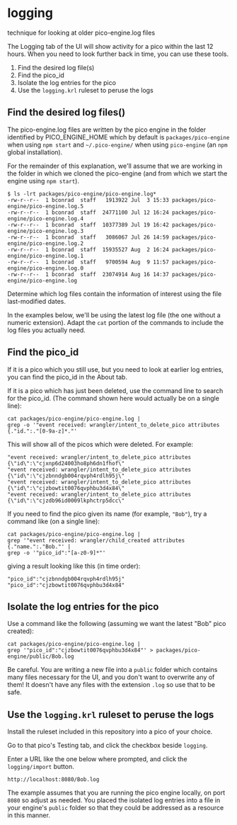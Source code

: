 # logging
technique for looking at older pico-engine.log files

The Logging tab of the UI will show activity for a pico within the last 12 hours.
When you need to look further back in time, you can use these tools.

1. Find the desired log file(s)
2. Find the pico_id
3. Isolate the log entries for the pico
4. Use the `logging.krl` ruleset to peruse the logs

## Find the desired log files()
The pico-engine.log files are written by the pico engine in the folder
identified by PICO_ENGINE_HOME which by default is `packages/pico-engine` when using `npm start`
and `~/.pico-engine/` when using `pico-engine` (an `npm` global installation).

For the remainder of this explanation, we'll assume that we are working 
in the folder in which we cloned the pico-engine (and from which we start the engine using `npm start`).

```
$ ls -lrt packages/pico-engine/pico-engine.log*
-rw-r--r--  1 bconrad  staff   1913922 Jul  3 15:33 packages/pico-engine/pico-engine.log.5
-rw-r--r--  1 bconrad  staff  24771100 Jul 12 16:24 packages/pico-engine/pico-engine.log.4
-rw-r--r--  1 bconrad  staff  10377389 Jul 19 16:42 packages/pico-engine/pico-engine.log.3
-rw-r--r--  1 bconrad  staff   3086067 Jul 26 14:59 packages/pico-engine/pico-engine.log.2
-rw-r--r--  1 bconrad  staff  15935527 Aug  2 16:24 packages/pico-engine/pico-engine.log.1
-rw-r--r--  1 bconrad  staff   9700594 Aug  9 11:57 packages/pico-engine/pico-engine.log.0
-rw-r--r--  1 bconrad  staff  23074914 Aug 16 14:37 packages/pico-engine/pico-engine.log
```

Determine which log files contain the information of interest using the file
last-modified dates.

In the examples below, we'll be using the latest log file (the one without a numeric extension).
Adapt the `cat` portion of the commands to include the log files you actually need.

## Find the pico_id
If it is a pico which you still use, but you need to look at earlier log entries,
you can find the pico_id in the About tab.

If it is a pico which has just been deleted,
use the command line to search for the pico_id.
(The command shown here would actually be on a single line):

```
cat packages/pico-engine/pico-engine.log |
grep -o '"event received: wrangler/intent_to_delete_pico attributes {."id.":."[0-9a-z]*."' 
```

This will show all of the picos which were deleted. For example:

```
"event received: wrangler/intent_to_delete_pico attributes {\"id\":\"cjxnp6d24003ho8ph6dn1fhof\"
"event received: wrangler/intent_to_delete_pico attributes {\"id\":\"cjzbnndgb004rqvph4rdlh95j\"
"event received: wrangler/intent_to_delete_pico attributes {\"id\":\"cjzbowtit0076qvphbu3d4x84\"
"event received: wrangler/intent_to_delete_pico attributes {\"id\":\"cjzdb96id0009lkphctrp5dcc\"
```

If you need to find the pico given its name (for example, `"Bob"`), try a command like (on a single line):

```
cat packages/pico-engine/pico-engine.log |
grep '"event received: wrangler/child_created attributes {."name.":."Bob."' |
grep -o '"pico_id":"[a-z0-9]*"'
```
giving a result looking like this (in time order):

```
"pico_id":"cjzbnndgb004rqvph4rdlh95j"
"pico_id":"cjzbowtit0076qvphbu3d4x84"
```

## Isolate the log entries for the pico
Use a command like the following (assuming we want the latest "Bob" pico created):

```
cat packages/pico-engine/pico-engine.log |
grep '"pico_id":"cjzbowtit0076qvphbu3d4x84"' > packages/pico-engine/public/Bob.log 
```

Be careful. You are writing a new file into a `public` folder which contains many files
necessary for the UI, and you don't want to overwrite any of them!
It doesn't have any files with the extension `.log` so use that to be safe.

## Use the `logging.krl` ruleset to peruse the logs
Install the ruleset included in this repository into a pico of your choice.

Go to that pico's Testing tab, and click the checkbox beside `logging`.

Enter a URL like the one below where prompted, and click the `logging/import` button.

```
http://localhost:8080/Bob.log
```

The example assumes that you are running the pico engine locally, on port `8080` so
adjust as needed.
You placed the isolated log entries into a file in your engine's `public` folder
so that they could be addressed as a resource in this manner.
